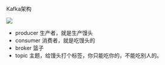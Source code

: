 Kafka架构

![](https://kafka.apache.org/10/images/kafka-apis.png)

- producer 生产者，就是生产馒头
- consumer 消费者，就是吃馒头的
- broker 篮子
- topic 主题，给馒头打个标签，你只能吃你的，不能吃别人的。 

